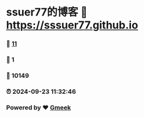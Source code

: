# ssuer77的博客 :link: https://sssuer77.github.io 
### :page_facing_up: [11](https://sssuer77.github.io/tag.html) 
### :speech_balloon: 1 
### :hibiscus: 10149 
### :alarm_clock: 2024-09-23 11:32:46 
### Powered by :heart: [Gmeek](https://github.com/Meekdai/Gmeek)
